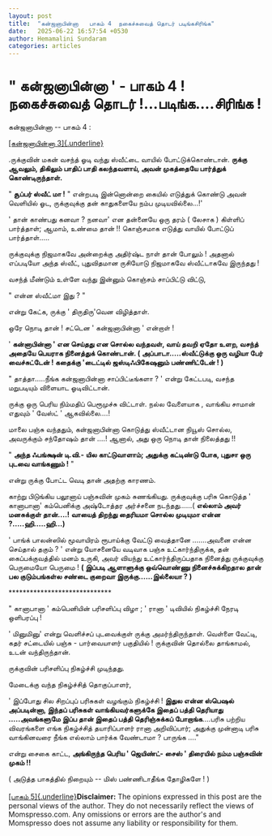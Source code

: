 ```yaml
---
layout: post
title:  "கன்ஜனாபின்னா   பாகம் 4  நகைச்சுவைத் தொடர் படிங்கசிரிங்க"
date:   2025-06-22 16:57:54 +0530
author: Hemamalini Sundaram
categories: articles
---
```


#  \" கன்ஜனாபின்னா \' - பாகம் 4 ! நகைச்சுவைத் தொடர் !\...படிங்க\....சிரிங்க ! 

கன்ஜனாபின்னா -- பாகம் 4 :

[[கன்ஜனாபின்னா
3]{.underline}](https://www.momspresso.com/parenting/aa71bb9e323d44a5b589be0617593389/article/knnnjnnnaapinnnnnnaa-nkaiccuvait-tottr-paakm-3pttingk-ciringk-6aahjshnuj7t?utm_source=PCA_Whatsapp_Share&utm_medium=Share_Android)

.ருக்குவின் மகன் வசந்த் ஓடி வந்து ஸ்வீட்டை வாயில் போட்டுக்கொண்டான். **ருக்கு ஆவலும்,
திகிலும் பாதிப் பாதி கலந்தவளாய், அவன் முகத்தையே பார்த்துக் கொண்டிருந்தாள்.**

" **சூப்பர் ஸ்வீட் மா !** " என்றபடி இன்னொன்றை கையில் எடுத்துக் கொண்டு அவன் வெளியில்
ஓட, ருக்குவுக்கு தன் காதுகளையே நம்ப முடியவில்லை...!'

' தான் காண்பது கனவா ? நனவா' என தன்னையே ஒரு தரம் ( லேசாக ) கிள்ளிப் பார்த்தாள்;
ஆமாம், உண்மை தான் !! கொஞ்சமாக எடுத்து வாயில் போட்டுப் பார்த்தாள்.....

ருக்குவுக்கு நிஜமாகவே அன்றைக்கு அதிர்ஷ்ட நாள் தான் போலும் ! அதனால் எப்படியோ அந்த
ஸ்வீட், புதுவிதமான ருசியோடு நிஜமாகவே ஸ்வீட்டாகவே இருந்தது !

வசந்த் மீண்டும் உள்ளே வந்து இன்னும் கொஞ்சம் சாப்பிட்டு விட்டு,

" என்ன ஸ்வீட்மா இது ? "

என்று கேட்க, ருக்கு ' திருதிரு'வென விழித்தாள்.

ஒரே நொடி தான் ! சட்டென ' கன்ஜனாபின்னா ' என்றாள் !

' **கன்னாபின்னா ' என செய்தது என சொல்ல வந்தவள், வாய் தவறி ஏதோ உளற, வசந்த் அதையே
பெயராக நினைத்துக் கொண்டான். ( அப்பாடா.....ஸ்வீட்டுக்கு ஒரு வழியா பேர் வைச்சுட்டேன் !
கதைக்கு 'டைட்டில் ஜஸ்டிஃபிகேஷனும் பண்ணிட்டேன் ! )**

" தாத்தா.....நீங்க கன்ஜனாபின்னா சாப்பிட்டீங்களா ? ' என்று கேட்டபடி, வசந்த மறுபடியும்
விளையாட ஓடிவிட்டான்.

ருக்கு ஒரு பெரிய நிம்மதிப் பெரூமுச்சு விட்டாள். நல்ல வேளையாக , வாங்கிய சாமான்
எதுவும் ' வேஸ்ட் ' ஆகவில்லை....!

மாலை பஞ்சு வந்ததும், கன்ஜனாபின்னா கொடுத்து ஸ்வீட்டான நியூஸ் சொல்ல, அவருக்கும் சந்தோஷம்
தான் ....! ஆனால், அது ஒரு நொடி தான் நிலைத்தது !!

" **அந்த ஃபங்க்ஷன் டி.வி.- யில காட்டுவாளாம்; அதுக்கு கட்டிண்டு போக, புதுசா ஒரு
புடவை வாங்கணும் !** "

என்று ருக்கு போட்ட வெடி தான் அதற்கு காரணம்.

காற்று பிடுங்கிய பலூனாய் பஞ்சுவின் முகம் சுணங்கியது. ருக்குவுக்கு பரிசு கொடுத்த '
கானாபானா' கம்பெனிக்கு அஷ்டோத்தர அர்ச்சனை நடந்தது......( **எல்லாம் அவர் மனசுக்குள்
தான்....! வாயைத் திறந்து தைரியமா சொல்ல முடியுமா என்ன ?\.....ஹி.....ஹி...)**

' பாங்க் பாலன்ஸில் மூவாயிரம் ரூபாய்க்கு வேட்டு வைத்தானே .......அவனை என்ன செய்தால்
தகும் ? ' என்று யோசனையே வடிவாக பஞ்சு உட்கார்ந்திருக்க, தன் கைப்பக்குவத்தில் மனம்
உருகி, அவர் வியந்து உட்கார்ந்திருப்பதாக நினைத்து ருக்குவுக்கு பெருமையோ பெருமை !
**( இப்படி ஆளாளுக்கு ஒவ்வொண்ணு நினைச்சுக்கிறதால தான் பல குடும்பங்கள்ல சண்டை குறைவா
இருக்கு......இல்லையா ? )**

\*\*\*\*\*\*\*\*\*\*\*\*\*\*\*\*\*\*\*\*\*\*\*\*\*\*\*\*\*

" கானாபானா ' கம்பெனியின் பரிசளிப்பு விழா ; ' ரானா ' டிவியில் நிகழ்ச்சி நேரடி
ஒளிபரப்பு !

' மினுமினு' என்று வெளிச்சப் புடவைக்குள் ருக்கு அமர்ந்திருந்தாள். வெள்ளை வேட்டி, கதர்
சட்டையில் பஞ்சு - பார்வையாளர் பகுதியில் ! ருக்குவின் தொல்லை தாங்காமல், உடன்
வந்திருந்தான்.

ருக்குவின் பரிசளிப்பு நிகழ்ச்சி முடிந்தது.

மேடைக்கு வந்த நிகழ்ச்சித் தொகுப்பாளர்,

' இப்போது சில சிறப்புப் பரிசுகள் வழங்கும் நிகழ்ச்சி ! **இதுல என்ன ஸ்பெஷல் அப்படின்னா,
இந்தப் பரிசுகள் வாங்கியவர்களுக்கே இதைப் பத்தி தெரியாது .....அவங்களுமே இப்ப தான்
இதைப் பத்தி தெரிஞ்சுக்கப் போறாங்க**....பரிசு பற்றிய விவரங்களை எங்க நிகழ்ச்சித்
தயாரிப்பாளர் ரானா அறிவிப்பார்; அதுக்கு முன்னாடி பரிசு வாங்கினவரை நீங்க எல்லாம்
பார்க்க வேண்டாமா ? பாருங்க ...."

என்று சைகை காட்ட, **அங்கிருந்த பெரிய ' ஜெயிண்ட்- சைஸ் ' திரையில் நம்ம பஞ்சுவின்
முகம் !!**

( அடுத்த பாகத்தில் நிறையும் -- மிஸ் பண்ணிடாதீங்க தோழிகளே ! )\
\
[[பாகம்
5]{.underline}](https://www.momspresso.com/parenting/aa71bb9e323d44a5b589be0617593389/article/knnnjnnnaapinnnnnnaa-nkaiccuvait-tottr-nirraivup-pkuti-5pttingkciringk-k6a8ch9e5qyh?utm_source=SPA_Generic_Share&utm_medium=Share_Android)**Disclaimer:**
The opinions expressed in this post are the personal views of the
author. They do not necessarily reflect the views of Momspresso.com. Any
omissions or errors are the author\'s and Momspresso does not assume any
liability or responsibility for them.
